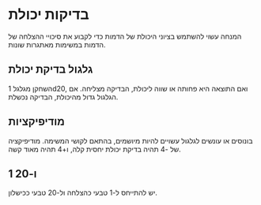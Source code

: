 # בדיקות יכולת

המנחה עשוי להשתמש בציוני היכולת של הדמות כדי לקבוע את סיכויי ההצלחה של הדמות במשימות מאתגרות שונות.

## גלגול בדיקת יכולת

השחקן מגלגל 1d20, ואם התוצאה היא פחותה או שווה ליכולת, הבדיקה מצליחה. אם הגלגול גדול מהיכולת, הבדיקה נכשלת.

## מודיפיקציות

בונוסים או עונשים לגלגול עשויים להיות מיושמים, בהתאם לקושי המשימה. מודיפיקציה של -4 תהיה בדיקת יכולת יחסית קלה, ו+4 תהיה מאוד קשה.

## 1 ו-20

יש להתייחס ל-1 טבעי כהצלחה ול-20 טבעי ככישלון.